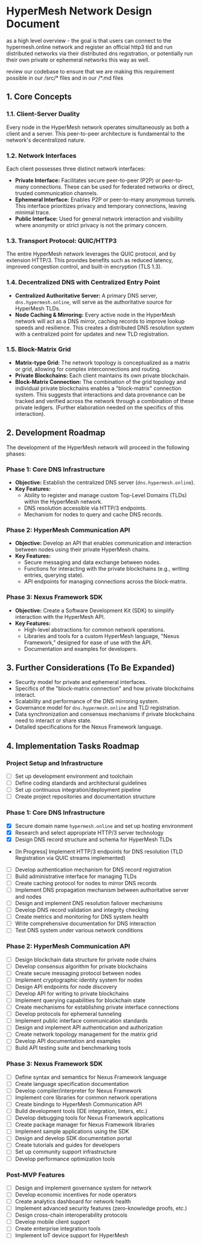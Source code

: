 # HyperMesh Network Design Document

as a high level overview - the goal is that users can connect to the hypermesh.online network and register an official http3 tld and run distributed networks via their distributed dns registration, or potentially run their own private or ephemeral networks this way as well.

review our codebase to ensure that we are making this requirement possible in our /src/* files and in our /*.md files 


## 1. Core Concepts

### 1.1. Client-Server Duality
Every node in the HyperMesh network operates simultaneously as both a client and a server. This peer-to-peer architecture is fundamental to the network's decentralized nature.

### 1.2. Network Interfaces
Each client possesses three distinct network interfaces:

*   **Private Interface:** Facilitates secure peer-to-peer (P2P) or peer-to-many connections. These can be used for federated networks or direct, trusted communication channels.
*   **Ephemeral Interface:** Enables P2P or peer-to-many anonymous tunnels. This interface prioritizes privacy and temporary connections, leaving minimal trace.
*   **Public Interface:** Used for general network interaction and visibility where anonymity or strict privacy is not the primary concern.

### 1.3. Transport Protocol: QUIC/HTTP3
The entire HyperMesh network leverages the QUIC protocol, and by extension HTTP/3. This provides benefits such as reduced latency, improved congestion control, and built-in encryption (TLS 1.3).

### 1.4. Decentralized DNS with Centralized Entry Point
*   **Centralized Authoritative Server:** A primary DNS server, `dns.hypermesh.online`, will serve as the authoritative source for HyperMesh TLDs.
*   **Node Caching & Mirroring:** Every active node in the HyperMesh network will act as a DNS mirror, caching records to improve lookup speeds and resilience. This creates a distributed DNS resolution system with a centralized point for updates and new TLD registration.

### 1.5. Block-Matrix Grid
*   **Matrix-type Grid:** The network topology is conceptualized as a matrix or grid, allowing for complex interconnections and routing.
*   **Private Blockchains:** Each client maintains its own private blockchain.
*   **Block-Matrix Connection:** The combination of the grid topology and individual private blockchains enables a "block-matrix" connection system. This suggests that interactions and data provenance can be tracked and verified across the network through a combination of these private ledgers. (Further elaboration needed on the specifics of this interaction).

## 2. Development Roadmap

The development of the HyperMesh network will proceed in the following phases:

### Phase 1: Core DNS Infrastructure
*   **Objective:** Establish the centralized DNS server (`dns.hypermesh.online`).
*   **Key Features:**
    *   Ability to register and manage custom Top-Level Domains (TLDs) within the HyperMesh network.
    *   DNS resolution accessible via HTTP/3 endpoints.
    *   Mechanism for nodes to query and cache DNS records.

### Phase 2: HyperMesh Communication API
*   **Objective:** Develop an API that enables communication and interaction between nodes using their private HyperMesh chains.
*   **Key Features:**
    *   Secure messaging and data exchange between nodes.
    *   Functions for interacting with the private blockchains (e.g., writing entries, querying state).
    *   API endpoints for managing connections across the block-matrix.

### Phase 3: Nexus Framework SDK
*   **Objective:** Create a Software Development Kit (SDK) to simplify interaction with the HyperMesh API.
*   **Key Features:**
    *   High-level abstractions for common network operations.
    *   Libraries and tools for a custom HyperMesh language, "Nexus Framework," designed for ease of use with the API.
    *   Documentation and examples for developers.

## 3. Further Considerations (To Be Expanded)
*   Security model for private and ephemeral interfaces.
*   Specifics of the "block-matrix connection" and how private blockchains interact.
*   Scalability and performance of the DNS mirroring system.
*   Governance model for `dns.hypermesh.online` and TLD registration.
*   Data synchronization and consensus mechanisms if private blockchains need to interact or share state.
*   Detailed specifications for the Nexus Framework language. 

## 4. Implementation Tasks Roadmap

### Project Setup and Infrastructure
- [ ] Set up development environment and toolchain
- [ ] Define coding standards and architectural guidelines
- [ ] Set up continuous integration/deployment pipeline
- [ ] Create project repositories and documentation structure

### Phase 1: Core DNS Infrastructure
- [X] Secure domain name `hypermesh.online` and set up hosting environment
- [X] Research and select appropriate HTTP/3 server technology
- [X] Design DNS record structure and schema for HyperMesh TLDs
- [In Progress] Implement HTTP/3 endpoints for DNS resolution (TLD Registration via QUIC streams implemented)
- [ ] Develop authentication mechanism for DNS record registration
- [ ] Build administrative interface for managing TLDs
- [ ] Create caching protocol for nodes to mirror DNS records
- [ ] Implement DNS propagation mechanism between authoritative server and nodes
- [ ] Design and implement DNS resolution failover mechanisms
- [ ] Develop DNS record validation and integrity checking
- [ ] Create metrics and monitoring for DNS system health
- [ ] Write comprehensive documentation for DNS interaction
- [ ] Test DNS system under various network conditions

### Phase 2: HyperMesh Communication API
- [ ] Design blockchain data structure for private node chains
- [ ] Develop consensus algorithm for private blockchains
- [ ] Create secure messaging protocol between nodes
- [ ] Implement cryptographic identity system for nodes
- [ ] Design API endpoints for node discovery
- [ ] Develop API for writing to private blockchains
- [ ] Implement querying capabilities for blockchain state
- [ ] Create mechanisms for establishing private interface connections
- [ ] Develop protocols for ephemeral tunneling
- [ ] Implement public interface communication standards
- [ ] Design and implement API authentication and authorization
- [ ] Create network topology management for the matrix grid
- [ ] Develop API documentation and examples
- [ ] Build API testing suite and benchmarking tools

### Phase 3: Nexus Framework SDK
- [ ] Define syntax and semantics for Nexus Framework language
- [ ] Create language specification documentation
- [ ] Develop compiler/interpreter for Nexus Framework
- [ ] Implement core libraries for common network operations
- [ ] Create bindings to HyperMesh Communication API
- [ ] Build development tools (IDE integration, linters, etc.)
- [ ] Develop debugging tools for Nexus Framework applications
- [ ] Create package manager for Nexus Framework libraries
- [ ] Implement sample applications using the SDK
- [ ] Design and develop SDK documentation portal
- [ ] Create tutorials and guides for developers
- [ ] Set up community support infrastructure
- [ ] Develop performance optimization tools

### Post-MVP Features
- [ ] Design and implement governance system for network
- [ ] Develop economic incentives for node operators
- [ ] Create analytics dashboard for network health
- [ ] Implement advanced security features (zero-knowledge proofs, etc.)
- [ ] Design cross-chain interoperability protocols
- [ ] Develop mobile client support
- [ ] Create enterprise integration tools
- [ ] Implement IoT device support for HyperMesh 